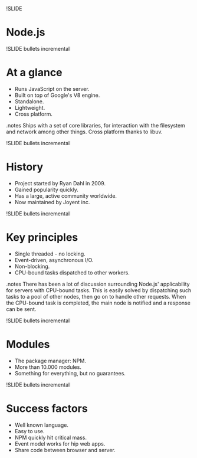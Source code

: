 !SLIDE
# Node.js #

!SLIDE bullets incremental
# At a glance #
* Runs JavaScript on the server.
* Built on top of Google's V8 engine.
* Standalone.
* Lightweight.
* Cross platform.

.notes Ships with a set of core libraries, for interaction with the filesystem and network among other things.
Cross platform thanks to libuv.

!SLIDE bullets incremental
# History #
* Project started by Ryan Dahl in 2009.
* Gained popularity quickly.
* Has a large, active community worldwide.
* Now maintained by Joyent inc.

!SLIDE bullets incremental
# Key principles #
* Single threaded - no locking.
* Event-driven, asynchronous I/O.
* Non-blocking.
* CPU-bound tasks dispatched to other workers.

.notes There has been a lot of discussion surrounding Node.js' applicability for servers with CPU-bound tasks.
This is easily solved by dispatching such tasks to a pool of other nodes, then go on to handle other requests.
When the CPU-bound task is completed, the main node is notified and a response can be sent.

!SLIDE bullets incremental
# Modules #
* The package manager: NPM.
* More than 10.000 modules.
* Something for everything, but no guarantees.

!SLIDE bullets incremental
# Success factors #
* Well known language.
* Easy to use.
* NPM quickly hit critical mass.
* Event model works for hip web apps.
* Share code between browser and server.
